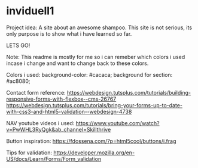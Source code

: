 # inviduell1

Project idea: 
A site about an awesome shampoo. This site is not serious, its only purpose is to show what i have learned so far.

LETS GO!

Note: This readme is mostly for me so i can remeber which colors i used incase i change and want to change back to these colors.

Colors i used:
background-color:  #cacaca;
background for section: #ac8080;

Contact form reference:
https://webdesign.tutsplus.com/tutorials/building-responsive-forms-with-flexbox--cms-26767
https://webdesign.tutsplus.com/tutorials/bring-your-forms-up-to-date-with-css3-and-html5-validation--webdesign-4738

NAV youtube videos i used:
https://www.youtube.com/watch?v=PwWHL3RyQgk&ab_channel=Skillthrive

Button inspiration:
https://fdossena.com/?p=html5cool/buttons/i.frag

Tips for validation:
https://developer.mozilla.org/en-US/docs/Learn/Forms/Form_validation